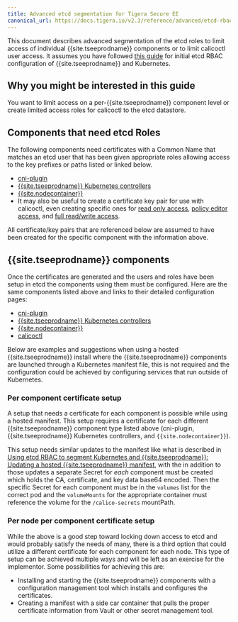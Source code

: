 ```yaml
---
title: Advanced etcd segmentation for Tigera Secure EE
canonical_url: https://docs.tigera.io/v2.3/reference/advanced/etcd-rbac/kubernetes-advanced
---
```


This document describes advanced segmentation of the etcd roles to limit
access of individual {{site.tseeprodname}} components or to limit calicoctl user access.
It assumes you have followed [this guide](kubernetes) for initial etcd
RBAC configuration of {{site.tseeprodname}} and Kubernetes.

## Why you might be interested in this guide

You want to limit access on a per-{{site.tseeprodname}} component level or create limited
access roles for calicoctl to the etcd datastore.

## Components that need etcd Roles

The following components need certificates with a Common Name that matches an
etcd user that has been given appropriate roles allowing access to the key
prefixes or paths listed or linked below.
- [cni-plugin](calico-etcdv3-paths#cni-plugin)
- [{{site.tseeprodname}} Kubernetes controllers](calico-etcdv3-paths#tigerakube-controllers)
- [{{site.nodecontainer}}](calico-etcdv3-paths#cnx-node)
- It may also be useful to create a certificate key pair for use with
  calicoctl, even creating specific ones for
  [read only access](calico-etcdv3-paths#calicoctl-read-only-access),
  [policy editor access](calico-etcdv3-paths#calicoctl-policy-editor-access),
  and [full read/write access](calico-etcdv3-paths#calicoctl-full-readwrite-access).

All certificate/key pairs that are referenced below are assumed to have been
created for the specific component with the information above.

## {{site.tseeprodname}} components

Once the certificates are generated and the users and roles have been setup
in etcd the components using them must be configured. Here are the same
components listed above and links to their detailed configuration pages:
- [cni-plugin]({{site.baseurl}}/{{page.version}}/reference/cni-plugin/configuration)
- [{{site.tseeprodname}} Kubernetes controllers]({{site.baseurl}}/{{page.version}}/reference/kube-controllers/configuration)
- [{{site.nodecontainer}}]({{site.baseurl}}/{{page.version}}/reference/node/configuration)
- [calicoctl](/{{page.version}}/usage/calicoctl/configure/)

Below are examples and suggestions when using a hosted {{site.tseeprodname}} install where
the {{site.tseeprodname}} components are launched through a Kubernetes manifest file, this
is not required and the configuration could be achieved by configuring services
that run outside of Kubernetes.

### Per component certificate setup

A setup that needs a certificate for each component is possible while using a
hosted manifest. This setup requires a certificate for each different {{site.tseeprodname}}
component type listed above (cni-plugin, {{site.tseeprodname}} Kubernetes controllers, and
`{{site.nodecontainer}}`).

This setup needs similar updates to the manifest like what is described in
[Using etcd RBAC to segment Kubernetes and {{site.tseeprodname}}: Updating a hosted {{site.tseeprodname}} manifest](kubernetes#updating-a-hosted-{{site.tseeprodnamedash}}-manifest),
with the in addition to those updates a separate Secret for *each* component
must be created which holds the CA, certificate, and key data base64 encoded.
Then the specific Secret for each component must be in the `volumes` list
for the correct pod and the `volumeMounts` for the appropriate container must
reference the volume for the `/calico-secrets` mountPath.

### Per node per component certificate setup

While the above is a good step toward locking down access to etcd and would
probably satisfy the needs of many, there is a third option that could
utilize a different certificate for each component for each node. This type
of setup can be achieved multiple ways and will be left as an exercise for
the implementor. Some possibilities for achieving this are:
- Installing and starting the {{site.tseeprodname}} components with a configuration management
  tool which installs and configures the certificates.
- Creating a manifest with a side car container that pulls the proper
  certificate information from Vault or other secret management tool.
